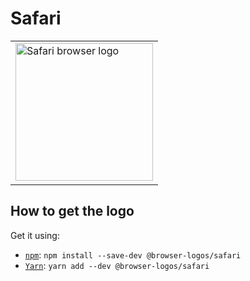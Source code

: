 Safari
======

<!-- markdownlint-disable line-length no-inline-html -->
<table>
    <tr height=230>
        <td>
            <a href="https://github.com/alrra/browser-logos/tree/896ab303b43decd25c518ea5dc0081e6974d344a/src/safari">
                <img width=220 src="https://raw.githubusercontent.com/alrra/browser-logos/896ab303b43decd25c518ea5dc0081e6974d344a/src/safari/safari_512x512.png" alt="Safari browser logo">
            </a>
        </td>
    </tr>
</table>
<!-- markdownlint-enable line-length no-inline-html -->

How to get the logo
-------------------

Get it using:

* [`npm`][npm]: `npm install --save-dev @browser-logos/safari`
* [`Yarn`][yarn]: `yarn add --dev @browser-logos/safari`

<!-- Link labels: -->

[npm]: https://www.npmjs.com/
[yarn]: https://yarnpkg.com/
